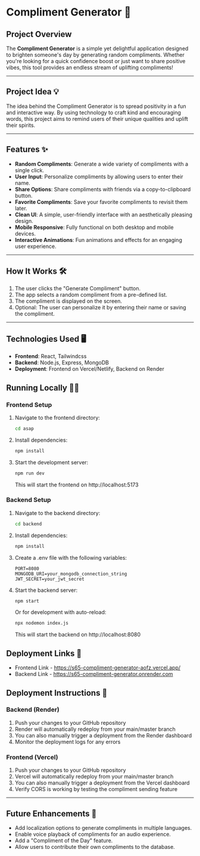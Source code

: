 # Compliment Generator 🌟  

## Project Overview  
The **Compliment Generator** is a simple yet delightful application designed to brighten someone's day by generating random compliments. 
Whether you're looking for a quick confidence boost or just want to share positive vibes, this tool provides an endless stream of uplifting compliments!  

---

## Project Idea 💡  
The idea behind the Compliment Generator is to spread positivity in a fun and interactive way.
By using technology to craft kind and encouraging words, this project aims to remind users of their unique qualities and uplift their spirits.  

---

## Features ✨  
- **Random Compliments**: Generate a wide variety of compliments with a single click.  
- **User Input**: Personalize compliments by allowing users to enter their name.  
- **Share Options**: Share compliments with friends via a copy-to-clipboard button.  
- **Favorite Compliments**: Save your favorite compliments to revisit them later.  
- **Clean UI**: A simple, user-friendly interface with an aesthetically pleasing design.  
- **Mobile Responsive**: Fully functional on both desktop and mobile devices.  
- **Interactive Animations**: Fun animations and effects for an engaging user experience.  

---

## How It Works 🛠️  
1. The user clicks the "Generate Compliment" button.  
2. The app selects a random compliment from a pre-defined list.  
3. The compliment is displayed on the screen.  
4. Optional: The user can personalize it by entering their name or saving the compliment.  

---

## Technologies Used 🖥️  
- **Frontend**: React, Tailwindcss
- **Backend**: Node.js, Express, MongoDB
- **Deployment**: Frontend on Vercel/Netlify, Backend on Render

## Running Locally 🏃‍♂️

### Frontend Setup
1. Navigate to the frontend directory:
   ```bash
   cd asap
   ```
2. Install dependencies:
   ```bash
   npm install
   ```
3. Start the development server:
   ```bash
   npm run dev
   ```
   This will start the frontend on http://localhost:5173

### Backend Setup
1. Navigate to the backend directory:
   ```bash
   cd backend
   ```
2. Install dependencies:
   ```bash
   npm install
   ```
3. Create a .env file with the following variables:
   ```
   PORT=8080
   MONGODB_URI=your_mongodb_connection_string
   JWT_SECRET=your_jwt_secret
   ```
4. Start the backend server:
   ```bash
   npm start
   ```
   Or for development with auto-reload:
   ```bash
   npx nodemon index.js
   ```
   This will start the backend on http://localhost:8080

## Deployment Links 🚀
- Frontend Link - https://s65-compliment-generator-aofz.vercel.app/
- Backend Link - https://s65-compliment-generator.onrender.com

## Deployment Instructions 🚀

### Backend (Render)
1. Push your changes to your GitHub repository
2. Render will automatically redeploy from your main/master branch
3. You can also manually trigger a deployment from the Render dashboard
4. Monitor the deployment logs for any errors

### Frontend (Vercel)
1. Push your changes to your GitHub repository
2. Vercel will automatically redeploy from your main/master branch
3. You can also manually trigger a deployment from the Vercel dashboard
4. Verify CORS is working by testing the compliment sending feature

---

## Future Enhancements 🚀  
- Add localization options to generate compliments in multiple languages.  
- Enable voice playback of compliments for an audio experience.  
- Add a "Compliment of the Day" feature.  
- Allow users to contribute their own compliments to the database.  


